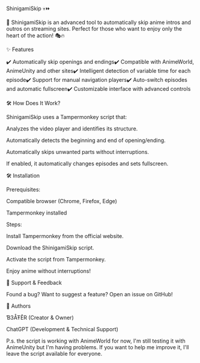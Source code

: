 ShinigamiSkip 💀⏩

🚀 ShinigamiSkip is an advanced tool to automatically skip anime intros and outros on streaming sites. Perfect for those who want to enjoy only the heart of the action! 🎭🔥

✨ Features

✔️ Automatically skip openings and endings✔️ Compatible with AnimeWorld, AnimeUnity and other sites✔️ Intelligent detection of variable time for each episode✔️ Support for manual navigation players✔️ Auto-switch episodes and automatic fullscreen✔️ Customizable interface with advanced controls

🛠️ How Does It Work?

ShinigamiSkip uses a Tampermonkey script that:

Analyzes the video player and identifies its structure.

Automatically detects the beginning and end of opening/ending.

Automatically skips unwanted parts without interruptions.

If enabled, it automatically changes episodes and sets fullscreen.

🛠️ Installation

Prerequisites:

Compatible browser (Chrome, Firefox, Edge)

Tampermonkey installed

Steps:

Install Tampermonkey from the official website.

Download the ShinigamiSkip script.

Activate the script from Tampermonkey.

Enjoy anime without interruptions!

📢 Support & Feedback

Found a bug? Want to suggest a feature? Open an issue on GitHub!

👑 Authors

Ɓ3ÅŦĔR (Creator & Owner)

ChatGPT (Development & Technical Support)

P.s. the script is working with AnimeWorld for now, I'm still testing it with AnimeUnity but I'm having problems. If you want to help me improve it, I'll leave the script available for everyone.

